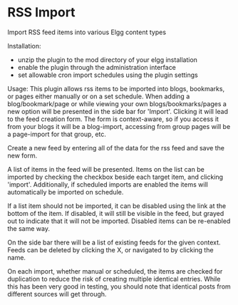 RSS Import
=============

Import RSS feed items into various Elgg content types

Installation:
 - unzip the plugin to the mod directory of your elgg installation
 - enable the plugin through the administration interface
 - set allowable cron import schedules using the plugin settings

Usage:
This plugin allows rss items to be imported into blogs, bookmarks, or pages
either manually or on a set schedule.  When adding a blog/bookmark/page or while
viewing your own blogs/bookmarks/pages a new option will be presented in the
side bar for 'Import'.  Clicking it will lead to the feed creation form.  The form
is context-aware, so if you access it from your blogs it will be a blog-import, accessing
from group pages will be a page-import for that group, etc.

Create a new feed by entering all of the data for the rss feed and save the new form.

A list of items in the feed will be presented.  Items on the list can be imported
by checking the checkbox beside each target item, and clicking 'import'.
Additionally, if scheduled imports are enabled the items will automatically be imported
on schedule.

If a list item should not be imported, it can be disabled using the link at the bottom of the
item.  If disabled, it will still be visible in the feed, but grayed out to indicate that
it will not be imported.  Disabled items can be re-enabled the same way.

On the side bar there will be a list of existing feeds for the given context.
Feeds can be deleted by clicking the X, or navigated to by clicking the name.

On each import, whether manual or scheduled, the items are checked for duplication
to reduce the risk of creating multiple identical entries.  While this has been
very good in testing, you should note that identical posts from different sources
will get through.
